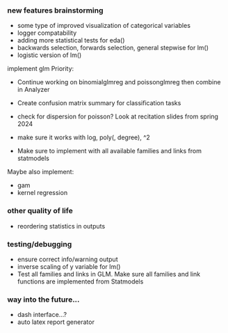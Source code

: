 ### new features brainstorming

- some type of improved visualization of categorical variables
- logger compatability
- adding more statistical tests for eda()
- backwards selection, forwards selection, general stepwise for lm()
- logistic version of lm()

implement glm
Priority:
- Continue working on binomialglmreg and poissonglmreg then combine in Analyzer
- Create confusion matrix summary for classification tasks

- check for dispersion for poisson? Look at recitation slides from spring 2024
- make sure it works with log, poly(, degree), ^2
- Make sure to implement with all available families and links from statmodels

Maybe also implement:
- gam
- kernel regression



### other quality of life

- reordering statistics in outputs




### testing/debugging

- ensure correct info/warning output
- inverse scaling of y variable for lm()
- Test all families and links in GLM. Make sure all families
  and link functions are implemented from Statmodels



### way into the future...

- dash interface...?
- auto latex report generator



